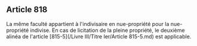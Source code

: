 Article 818
----
La même faculté appartient à l'indivisaire en nue-propriété pour la nue-
propriété indivise. En cas de licitation de la pleine propriété, le deuxième
alinéa de l'article [815-5](/Livre III/Titre Ier/Article 815-5.md) est applicable.
